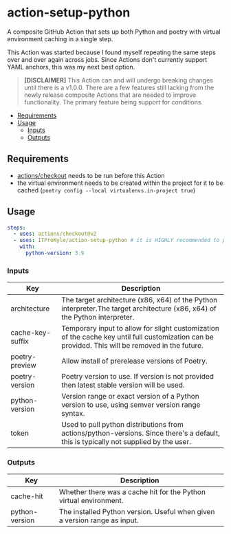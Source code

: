 # action-setup-python

A composite GitHub Action that sets up both Python and poetry with virtual environment caching in a single step.

This Action was started because I found myself repeating the same steps over and over again across jobs.
Since Actions don't currently support YAML anchors, this was my next best option.

> **\[DISCLAIMER\]** This Action can and will undergo breaking changes until there is a v1.0.0.
> There are a few features still lacking from the newly release composite Actions that are needed to improve functionality.
> The primary feature being support for conditions.

<!-- mdformat-toc start --slug=github --no-anchors --maxlevel=6 --minlevel=2 -->

- [Requirements](#requirements)
- [Usage](#usage)
  - [Inputs](#inputs)
  - [Outputs](#outputs)

<!-- mdformat-toc end -->

## Requirements

- [actions/checkout](https://github.com/actions/checkout) needs to be run before this Action
- the virtual environment needs to be created within the project for it to be cached (`poetry config --local virtualenvs.in-project true`)

## Usage

```yaml
steps:
  - uses: actions/checkout@v2
  - uses: ITProKyle/action-setup-python # it is HIGHLY recommended to pin this to a release
    with:
      python-version: 3.9
```

### Inputs

| Key              | Description                                                                                                                                      |
| ---------------- | ------------------------------------------------------------------------------------------------------------------------------------------------ |
| architecture     | The target architecture (x86, x64) of the Python interpreter.The target architecture (x86, x64) of the Python interpreter.                       |
| cache-key-suffix | Temporary input to allow for slight customization of the cache key until full customization can be provided. This will be removed in the future. |
| poetry-preview   | Allow install of prerelease versions of Poetry.                                                                                                  |
| poetry-version   | Poetry version to use. If version is not provided then latest stable version will be used.                                                       |
| python-version   | Version range or exact version of a Python version to use, using semver version range syntax.                                                    |
| token            | Used to pull python distributions from actions/python-versions. Since there's a default, this is typically not supplied by the user.             |

### Outputs

| Key            | Description                                                               |
| -------------- | ------------------------------------------------------------------------- |
| cache-hit      | Whether there was a cache hit for the Python virtual environment.         |
| python-version | The installed Python version. Useful when given a version range as input. |
